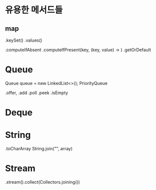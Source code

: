 # 유용한 메서드들

## map

.keySet()
.values()

.computeIfAbsent
.computeIfPresent(key, (key, value) -> )
.getOrDefault

# Queue

Queue<Integer> queue = new LinkedList<>();
PriorityQueue

.offer, .add
.poll
.peek 
.isEmpty


# Deque

# String 

.toCharArray
String.join("", array)

# Stream 

.stream().collect(Collectors.joining())

